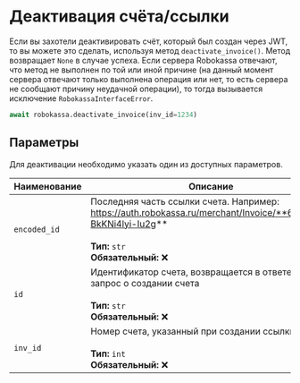 # Деактивация счёта/ссылки

Если вы захотели деактивировать счёт, который был создан через JWT, то вы можете это сделать, используя метод `deactivate_invoice()`. Метод возвращает `None` в случае успеха. Если сервера Robokassa отвечают, что метод не выполнен по той или иной причине (на данный момент сервера отвечают только выполнена операция или нет, то есть сервера не сообщают причину неудачной операции), то тогда вызывается исключение `RobokassaInterfaceError`.

```py
await robokassa.deactivate_invoice(inv_id=1234)
```


##  Параметры

Для деактивации необходимо указать один из доступных параметров.

| Наименование  | Описание |
|:---------|----------------------------------------------------------------------------------------------------------------------------------------------------------------------------------------------------|
| `encoded_id` | Последняя часть ссылки счета. Например: https://auth.robokassa.ru/merchant/Invoice/**6hucaX7-BkKNi4lyi-Iu2g**  <br><br> **Тип:** `str`  <br> **Обязательный:** ❌ |
| `id` | Идентификатор счета, возвращается в ответе на запрос о создании счета<br><br> **Тип:** `str`  <br> **Обязательный:** ❌ |
| `inv_id` | Номер счета, указанный при создании ссылки<br><br> **Тип:** `int`  <br> **Обязательный:** ❌ |